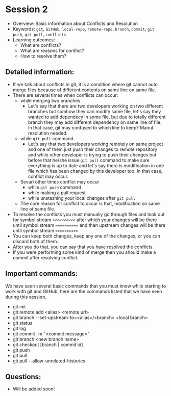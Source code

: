 # Session 2
- Overview: Basic information about Conflicts and Resolution
- Keywords: `git`, `GitHub`, `local-repo`, `remote-repo`, `branch`, `commit`, `git push`, `git pull`, `conflicts`
- Learning outcomes:
  - What are conflicts?
  - What are reasons for conflict?
  - How to resolve them?


## Detailed information:
- If we talk about conflicts in git, it is a condition where git cannot auto merge files because of different contents on same line on same file.
- There are several times when conflicts can occur:
  - while merging two branches
    - Let's say that there are two developers working on two different branches but somhow they can modify same file, let's say they wanted to add dependecy in some file, but due to totally different branch they may add different dependency on same line of file. In that case, git may confused to which line to keep? Manul resolution needed.
  - while `git pull` command
    - Let's say that two developers working remotely on same project and one of them just push their changes to remote repository and while other developer is trying to push their changes but before that he/she issue `git pull` command to make sure everything is up to date and let's say there is modification in one file which has been changed by this developer too. In that case, conflict may occur.
  - Sevarl other times conflict may occur
    - while `git push` command
    - while making a pull request     
    - while unstashing your local changes after `git pull`
  - The core reason for conflict to occur is that, modification on same line of same file.
- To resolve the conflicts you must manually go through files and look out for symbol stream `<<<<<<<<<<` after which your changes will be there until symbol stream `==========` and then upstream changes will be there until symbol stream `>>>>>>>>>>`
- You can keep both changes, keep any one of the changes, or you can discard both of them.
- After you do that, you can say that you have resolved the conflicts.
- If you were performing some kind of merge then you should make a commit after resolving conflict.


## Important commands:
  We have seen several basic commands that you must know while starting to work with git and GitHub, here are the commands listed that we have seen during this session.
  - git init
  - git remote add \<alias> \<remote url>
  - git branch --set-upstream-to=\<alias>/\<branch> \<local branch>
  - git status
  - git log
  - git commit -m "\<commit message>"
  - git branch \<new branch name>
  - git checkout [branch | commit id]
  - git push
  - git pull
  - git pull --allow-unrelated-histories

## Questions:
- Will be added soon!
